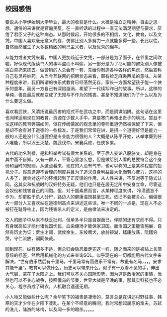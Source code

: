 ## 校园感悟

要说从小学伊始到大学毕业，最大的收获是什么。大概是独立之精神，自由之思想。通俗的来讲就是官逼民反，在一直听话的过程中一直无法满足期望与要求，厌倦了君臣父子的这种病态。从那时候起，开始很多的不相信，文化，教育，以及文凭。中国人喜欢毫无意义的卷，仿佛比别人多努力一点就能多得一些，长此以往，自然而然催生了大多数精致的利己主义者，以及优秀的绵羊。

从能力或者文凭来看，中国人更加趋近于文凭，一部分是为了面子，在邻里之间吹嘘，好似现代版读书人的事叫盗而不叫偷，另一部分是为了尽可能的避免别人像被挑白菜扔来拣去。做营销的人总会有一套，先给你制造各种各样的焦虑，然后宣称自己有灵丹妙药。从当今互联网的招聘状态来看，颇有捡芝麻丢西瓜的意味。从某种程度来讲，我们所谓的快乐式教育已经荡然无存，家长一方面希望孩子能一个快乐的童年，而另一方自己有深陷漩涡，希望下一代续写昨日的故事。所以，这样的单纯，善良最后就都变成了无知与不作为的残害。甚至不知道我们为了什么以及为什么要这么做。

喜欢看武侠，风清扬说最厉害的招式不在武功之中，而是阴谋陷阱。这句话在这里也同样适用现在的教育，资源在少数人手中，算是寒门再难出贵子的境况。暂且不论这样的教育弊端如何，但在传统儒家的观念里的尊师重道仍然被保留了下来，但是却不会有对于道德的一些标准。于是我们常常在讲，是招一个道德好但是能力一般的人还是没什么道德但是专业能力很强的人？大概是从陈平开始，从举孝廉到任人唯能，所以汉王灭楚，魏武伐仲。宋襄兵败，任侠多累。

古代的功名利禄，是和科举考试有很大关系的。至于后人妄论八股骈文，却是身在其中而不自知。又有一群人，不管心里怎么想，但是做给别人看的总要符合这个身份和当时的规则。从这点看来，现在的人没有气节，也可以称的上是某种程度的投机分子。假意逢迎不合理的制度并且为了追求自身利益最大化而劳心费力，这样的人多了，就会对这样的环境起到了正反馈的作用，从人性来讲，不反对等于隐式认同。这其实和抗战时的汉奸特务无疑，他们也只是在居无定所中安身立命，尽管这会奴役和残害自己的同胞。但，对于国素质而言，从某种程度来讲， 冷漠遗忘不作为，却更胜于杀人分尸，路边人的健康温饱甚至生死，依旧不会被关心。偏偏很大一部分人又喜欢站在道德制高点来讲述这些话。唯一不同的一点是，现在人不必被钉在耻辱柱上，因为残害杀人的定义，是由律法来决定的。

文人的圈子中从来不缺乏批判，但单多半只是自娱而已，伴随的还有求而不得。只有身居高位才能付诸忧国忧民，血染疆场才能保家卫国。而治国之策能否施展，自然有历史为证：贾生才调，武侯余生，东坡鹰犬，放翁镜湖，嵇康放荡，阮籍穷哭，守仁流放，嗣同快哉。

回到现在。纵有诸多不适，但总归会隐忍着走完这一程，随之而来的是被贴上言简意赅的标签，然后用机械化的方式来查询SQL。似乎现在的一切都能用古代文字来解决，“世有伯乐然后有千里马，千里马常有而伯乐不常有，故虽有名马，，，。安求其能千里”。教育可以做什么，历史可以带来什么，似乎有一双看不见的手，伸出大气层，蒙在了太阳之上。我们可以不关心国际形势，因为这是政治家的事情，当然也可以不关心战争，按照俄乌的节奏，世界大战是早晚的事，那其实科技也不必关心，程序员成了码农，人机融合遥遥无期。

小人物又能做些什么呢？余华笔下的福贵是凄惨的，莫言总是在讲述村野往事，韩寒的天才少年在夕阳下凌乱。在某个不经意的瞬间，我时常想起屈原的渔夫，苏轼的洗儿，陆游的咏梅，以及闻一多的暗杀。。。。。